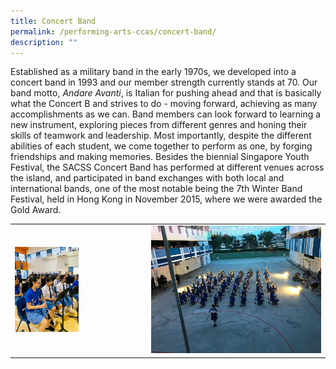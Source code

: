```yaml
---
title: Concert Band
permalink: /performing-arts-ccas/concert-band/
description: ""
---
```


Established as a military band in the early 1970s, we developed into a concert band in 1993 and our member strength currently stands at 70. Our band motto, _Andare Avanti_, is Italian for pushing ahead and that is basically what the Concert B and strives to do - moving forward, achieving as many accomplishments as we can. Band members can look forward to learning a new instrument, exploring pieces from different genres and honing their skills of teamwork and leadership. Most importantly, despite the different abilities of each student, we come together to perform as one, by forging friendships and making memories. Besides the biennial Singapore Youth Festival, the SACSS Concert Band has performed at different venues across the island, and participated in band exchanges with both local and international bands, one of the most notable being the 7th Winter Band Festival, held in Hong Kong in November 2015, where we were awarded the Gold Award.

|   |   |
|---|---|
| <img src="/images/Canossian%20Life/Performing%20Arts%20Niche/Performing%20arts%20cca/CONCERT%20BAND/CB_2020.jpg" style="width:50%">  | ![](/images/Canossian%20Life/Performing%20Arts%20Niche/Performing%20arts%20cca/CONCERT%20BAND/CB_NF_1.jpeg)  |